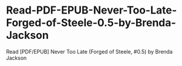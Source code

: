 # Read-PDF-EPUB-Never-Too-Late-Forged-of-Steele-0.5-by-Brenda-Jackson
Read [PDF/EPUB] Never Too Late (Forged of Steele, #0.5) by Brenda Jackson
